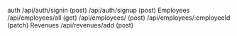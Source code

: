 auth
/api/auth/signin (post)
/api/auth/signup (post)
Employees
/api/employees/all (get)
/api/employees/ (post)
/api/employees/:employeeId (patch) 
Revenues
/api/revenues/add (post)

